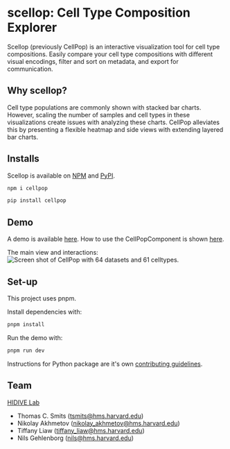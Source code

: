 # scellop: Cell Type Composition Explorer
Scellop (previously CellPop) is an interactive visualization tool for cell type compositions. Easily compare your cell type compositions with different visual encodings, filter and sort on metadata, and export for communication.


## Why scellop? 
Cell type populations are commonly shown with stacked bar charts. However, scaling the number of samples and cell types in these visualizations create issues with analyzing these charts. CellPop alleviates this by presenting a flexible heatmap and side views with extending layered bar charts.


## Installs
Scellop is available on [NPM](https://www.npmjs.com/package/cellpop) and [PyPI](https://pypi.org/project/cellpop/).


```sh
npm i cellpop
```

```sh
pip install cellpop
```

## Demo
A demo is available [here](https://scellop.netlify.app). How to use the CellPopComponent is shown [here](./demo/demo.tsx).

The main view and interactions:
![Screen shot of CellPop with 64 datasets and 61 celltypes.](assets/cellpop_example.png)


## Set-up
This project uses pnpm. 

Install dependencies with:
```sh
pnpm install
```

Run the demo with:
```sh
pnpm run dev
```

Instructions for Python package are it's own [contributing guidelines](./python/CONTRIBUTING.md).


## Team
[HIDIVE Lab](https://hidivelab.org)
- Thomas C. Smits (<tsmits@hms.harvard.edu>)
- Nikolay Akhmetov (<nikolay_akhmetov@hms.harvard.edu>)
- Tiffany Liaw (<tiffany_liaw@hms.harvard.edu>)
- Nils Gehlenborg (<nils@hms.harvard.edu>)
